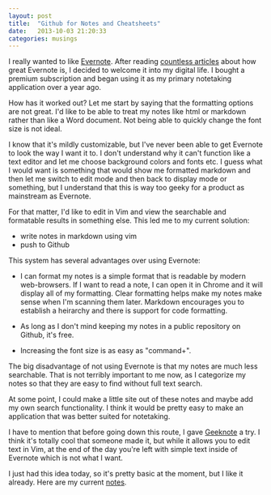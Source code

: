 ```yaml
---
layout: post
title:  "Github for Notes and Cheatsheets"
date:   2013-10-03 21:20:33
categories: musings
---
```


I really wanted to like [Evernote](http://evernote.com/). After reading [countless articles](http://lifehacker.com/tag/evernote) about how great Evernote is, I decided to welcome  it into my digital life. I bought a premium subscription and began using it as my primary notetaking application over a year ago.

How has it worked out? Let me start by saying that the formatting options are not great. I'd like to be able to treat my notes like html or markdown rather than like a Word document. Not being able to quickly change the font size is not ideal. 

I know that it's mildly customizable, but I've never been able to get Evernote to look the way I want it to. I don't understand why it can't function like a text editor and let me choose background colors and fonts etc. I guess what I would want is something that would show me formatted markdown and then let me switch to edit mode and then back to display mode or something, but I understand that this is way too geeky for a product as mainstream as Evernote.

For that matter, I'd like to edit in Vim and view the searchable and formatable results in something else. This led me to my current solution:

* write notes in markdown using vim
* push to Github

This system has several advantages over using Evernote: 

* I can format my notes is a simple format that is readable by modern web-browsers. If I want to read a note, I can open it in Chrome and it will display all of my formatting. Clear formatting helps make my notes make sense when I'm scanning them later. Markdown encourages you to establish a heirarchy and there is support for code formatting.

* As long as I don't mind keeping my notes in a public repository on Github, it's free.

* Increasing the font size is as easy as "command+".

The big disadvantage of not using Evernote is that my notes are much less searchable. That is not terribly important to me now, as I categorize my notes so that they are easy to find without full text search.

At some point, I could make a little site out of these notes and maybe add my own search functionality. I think it would be pretty easy to make an application that was better suited for notetaking.

I have to mention that before going down this route, I gave [Geeknote](http://geeknote.me/) a try. I think it's totally cool that someone made it, but while it allows you to edit text in Vim, at the end of the day you're left with simple text inside of Evernote which is not what I want.

I just had this idea today, so it's pretty basic at the moment, but I like it already. Here are my current [notes](https://github.com/andyroo2000/notes).
